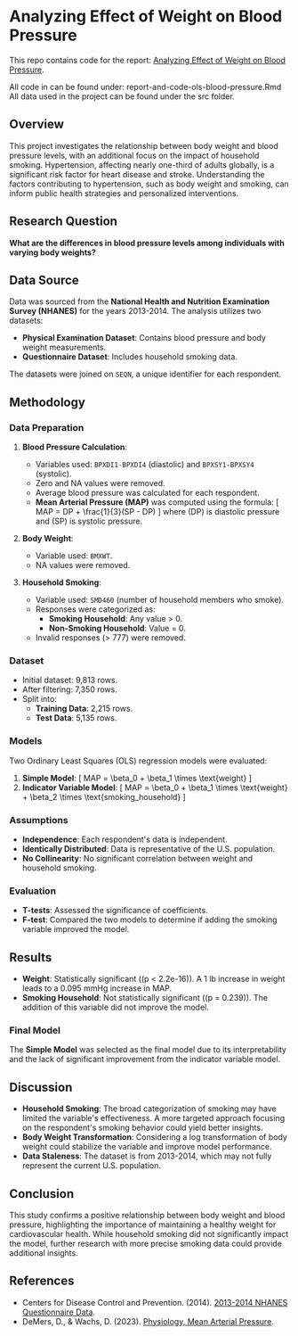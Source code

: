 # Analyzing Effect of Weight on Blood Pressure 
This repo contains code for the report: [Analyzing Effect of Weight on Blood Pressure](https://drive.google.com/file/d/1_HovWcbrhRbZbi9o4iB4M_nV3ofFlBCr/view). 

All code in can be found under: report-and-code-ols-blood-pressure.Rmd \
All data used in the project can be found under the src folder. 

## Overview
This project investigates the relationship between body weight and blood pressure levels, with an additional focus on the impact of household smoking. Hypertension, affecting nearly one-third of adults globally, is a significant risk factor for heart disease and stroke. Understanding the factors contributing to hypertension, such as body weight and smoking, can inform public health strategies and personalized interventions.

## Research Question
**What are the differences in blood pressure levels among individuals with varying body weights?**

## Data Source
Data was sourced from the **National Health and Nutrition Examination Survey (NHANES)** for the years 2013-2014. The analysis utilizes two datasets:
- **Physical Examination Dataset**: Contains blood pressure and body weight measurements.
- **Questionnaire Dataset**: Includes household smoking data.

The datasets were joined on `SEQN`, a unique identifier for each respondent.

## Methodology
### Data Preparation
1. **Blood Pressure Calculation**:
   - Variables used: `BPXDI1-BPXDI4` (diastolic) and `BPXSY1-BPXSY4` (systolic).
   - Zero and NA values were removed.
   - Average blood pressure was calculated for each respondent.
   - **Mean Arterial Pressure (MAP)** was computed using the formula:
     \[
     MAP = DP + \frac{1}{3}(SP - DP)
     \]
     where \(DP\) is diastolic pressure and \(SP\) is systolic pressure.

2. **Body Weight**:
   - Variable used: `BMXWT`.
   - NA values were removed.

3. **Household Smoking**:
   - Variable used: `SMD460` (number of household members who smoke).
   - Responses were categorized as:
     - **Smoking Household**: Any value > 0.
     - **Non-Smoking Household**: Value = 0.
   - Invalid responses (> 777) were removed.

### Dataset
- Initial dataset: 9,813 rows.
- After filtering: 7,350 rows.
- Split into:
  - **Training Data**: 2,215 rows.
  - **Test Data**: 5,135 rows.

### Models
Two Ordinary Least Squares (OLS) regression models were evaluated:
1. **Simple Model**:
   \[
   MAP = \beta_0 + \beta_1 \times \text{weight}
   \]
2. **Indicator Variable Model**:
   \[
   MAP = \beta_0 + \beta_1 \times \text{weight} + \beta_2 \times \text{smoking\_household}
   \]

### Assumptions
- **Independence**: Each respondent's data is independent.
- **Identically Distributed**: Data is representative of the U.S. population.
- **No Collinearity**: No significant correlation between weight and household smoking.

### Evaluation
- **T-tests**: Assessed the significance of coefficients.
- **F-test**: Compared the two models to determine if adding the smoking variable improved the model.

## Results
- **Weight**: Statistically significant (\(p < 2.2e-16\)). A 1 lb increase in weight leads to a 0.095 mmHg increase in MAP.
- **Smoking Household**: Not statistically significant (\(p = 0.239\)). The addition of this variable did not improve the model.

### Final Model
The **Simple Model** was selected as the final model due to its interpretability and the lack of significant improvement from the indicator variable model.

## Discussion
- **Household Smoking**: The broad categorization of smoking may have limited the variable's effectiveness. A more targeted approach focusing on the respondent's smoking behavior could yield better insights.
- **Body Weight Transformation**: Considering a log transformation of body weight could stabilize the variable and improve model performance.
- **Data Staleness**: The dataset is from 2013-2014, which may not fully represent the current U.S. population.

## Conclusion
This study confirms a positive relationship between body weight and blood pressure, highlighting the importance of maintaining a healthy weight for cardiovascular health. While household smoking did not significantly impact the model, further research with more precise smoking data could provide additional insights.

## References
- Centers for Disease Control and Prevention. (2014). [2013-2014 NHANES Questionnaire Data](https://wwwn.cdc.gov/Nchs/Nhanes/Search/DataPage.aspx?Component=Questionnaire&Cycle=2013-2014).
- DeMers, D., & Wachs, D. (2023). [Physiology, Mean Arterial Pressure](https://www.ncbi.nlm.nih.gov/books/NBK538226/).
